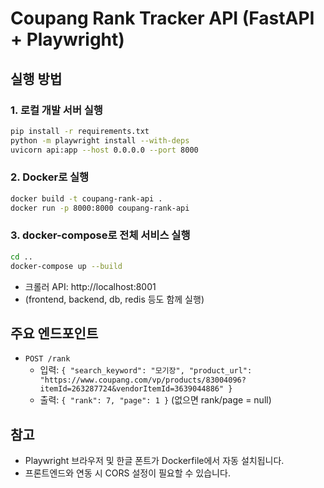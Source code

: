 # Coupang Rank Tracker API (FastAPI + Playwright)

## 실행 방법

### 1. 로컬 개발 서버 실행

```bash
pip install -r requirements.txt
python -m playwright install --with-deps
uvicorn api:app --host 0.0.0.0 --port 8000
```

### 2. Docker로 실행

```bash
docker build -t coupang-rank-api .
docker run -p 8000:8000 coupang-rank-api
```

### 3. docker-compose로 전체 서비스 실행

```bash
cd ..
docker-compose up --build
```
- 크롤러 API: http://localhost:8001
- (frontend, backend, db, redis 등도 함께 실행)

## 주요 엔드포인트

- `POST /rank`
  - 입력: `{ "search_keyword": "모기장", "product_url": "https://www.coupang.com/vp/products/83004096?itemId=263287724&vendorItemId=3639044886" }`
  - 출력: `{ "rank": 7, "page": 1 }` (없으면 rank/page = null)

## 참고
- Playwright 브라우저 및 한글 폰트가 Dockerfile에서 자동 설치됩니다.
- 프론트엔드와 연동 시 CORS 설정이 필요할 수 있습니다.